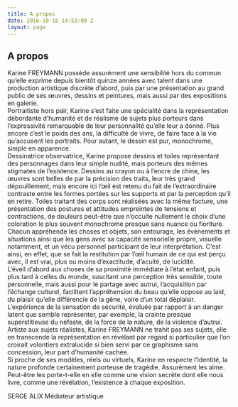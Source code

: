 ```yaml
---
title: A propos
date: 2016-10-16 14:53:00 Z
layout: page
---
```


## A propos

Karine FREYMANN possède assurément une sensibilité hors du commun  qu’elle exprime depuis bientôt quinze années avec talent dans une production artistique  discrète d’abord, puis par une présentation au grand public de ses œuvres, dessins et  peintures, mais aussi par des expositions en galerie.  
Portraitiste hors pair, Karine s’est faite une spécialité dans la représentation débordante  d’humanité et de réalisme de sujets plus porteurs dans l’expressivité remarquable de leur  personnalité qu’elle leur a donné. Plus encore c’est le poids des ans, la difficulté de vivre, de  faire face à la vie qu’accusent les portraits. Pour autant, le dessin est pur, monochrome, simple  en apparence.  
Dessinatrice observatrice, Karine propose dessins et toiles représentant des personnages  dans leur simple nudité, mais porteurs des mêmes stigmates de l’existence. Dessins au  crayon ou à l’encre de chine, les œuvres sont belles de par la précision des traits, leur très  grand dépouillement, mais encore ici l’œil est retenu du fait de
l’extraordinaire contraste entre  les formes portées sur les supports et par la perception qu’il en retire. Toiles traitant des corps  sont réalisées avec la même facture, une présentation des postures et attitudes empreintes  de tensions et contractions, de douleurs peut-­être que n’occulte nullement le choix d’une  coloration le plus souvent monochrome presque sans nuance ou fioriture.  
Chacun appréhende les choses et objets, son entourage, les événements et situations ainsi  que les gens avec sa capacité sensorielle propre, visuelle notamment, et un vécu personnel  participant de leur interprétation. C’est ainsi, en effet, que se fait la restitution par l’œil humain  de ce qui est perçu avec, il est vrai, plus ou moins d’exactitude, d’acuité, de lucidité.  
L’éveil d’abord aux choses de sa proximité immédiate à l’état enfant, puis plus tard à celles du  monde, suscitant une perception très sensible, toute personnelle, mais aussi pour le partage  avec autrui, l’acquisition par l’échange culturel, facilitent l’appréhension du beau qu’elle  oppose au laid, du plaisir qu’elle différencie de la gêne, voire d’un total déplaisir.  
L’expérience de la sensation de sécurité, évaluée par rapport à un danger latent que semble  représenter, par exemple, la crainte presque superstitieuse du néfaste, de la force de la  nature, de la violence d’autrui.  
Artiste aux sujets réalistes, Karine FREYMANN ne trahit pas ses sujets, elle en transcende la  représentation en révélant par regard si particulier que l’on croirait volontiers extralucide si  bien servi par ce graphisme sans concession, leur part d’humanité cachée.  
Si proche de ses modèles, réels ou virtuels, Karine en respecte l’identité, la nature profonde  certainement porteuse de tragédie. Assurément les aime. Peut-­être les porte-­t-­elle en elle  comme une vision secrète dont elle nous livre, comme une révélation, l’existence à chaque  exposition.    

SERGE ALIX  Médiateur artistique
